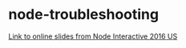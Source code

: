 # node-troubleshooting

[Link to online slides from Node Interactive 2016 US](https://speakerdeck.com/dschenkelman/node-interactive-us-2016-real-life-node-dot-js-troubleshooting) 
